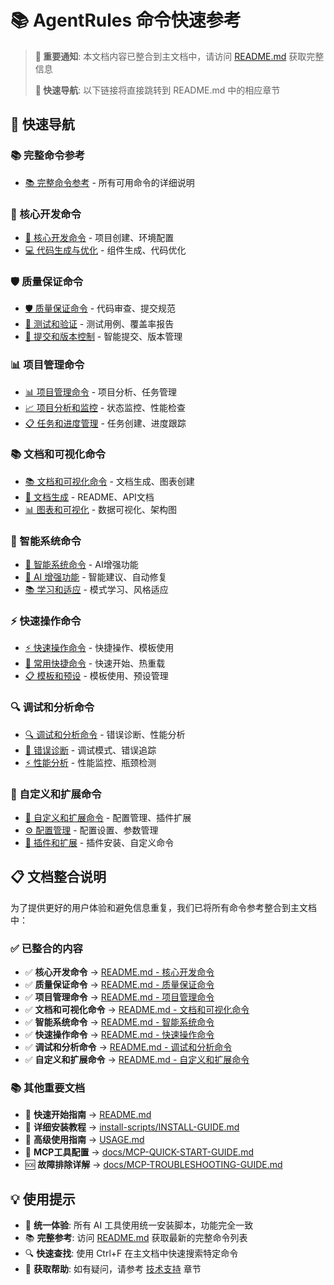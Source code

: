 # 📚 AgentRules 命令快速参考

> **📢 重要通知**: 本文档内容已整合到主文档中，请访问 [README.md](README.md) 获取完整信息
>
> **🎯 快速导航**: 以下链接将直接跳转到 README.md 中的相应章节

## 📖 快速导航

### 📚 完整命令参考
- [📚 完整命令参考](README.md#-完整命令参考) - 所有可用命令的详细说明

### 🔧 核心开发命令
- [🔧 核心开发命令](README.md#-核心开发命令) - 项目创建、环境配置
- [💻 代码生成与优化](README.md#-代码生成与优化) - 组件生成、代码优化

### 🛡️ 质量保证命令
- [🛡️ 质量保证命令](README.md#️-质量保证命令) - 代码审查、提交规范
- [🧪 测试和验证](README.md#-测试和验证) - 测试用例、覆盖率报告
- [📝 提交和版本控制](README.md#-提交和版本控制) - 智能提交、版本管理

### 📊 项目管理命令
- [📊 项目管理命令](README.md#-项目管理命令) - 项目分析、任务管理
- [📈 项目分析和监控](README.md#-项目分析和监控) - 状态监控、性能检查
- [📋 任务和进度管理](README.md#-任务和进度管理) - 任务创建、进度跟踪

### 📚 文档和可视化命令
- [📚 文档和可视化命令](README.md#-文档和可视化命令) - 文档生成、图表创建
- [📖 文档生成](README.md#-文档生成) - README、API文档
- [📊 图表和可视化](README.md#-图表和可视化) - 数据可视化、架构图

### 🧠 智能系统命令
- [🧠 智能系统命令](README.md#-智能系统命令) - AI增强功能
- [🤖 AI 增强功能](README.md#-ai-增强功能) - 智能建议、自动修复
- [📚 学习和适应](README.md#-学习和适应) - 模式学习、风格适应

### ⚡ 快速操作命令
- [⚡ 快速操作命令](README.md#-快速操作命令) - 快捷操作、模板使用
- [🚀 常用快捷命令](README.md#-常用快捷命令) - 快速开始、热重载
- [📋 模板和预设](README.md#-模板和预设) - 模板使用、预设管理

### 🔍 调试和分析命令
- [🔍 调试和分析命令](README.md#-调试和分析命令) - 错误诊断、性能分析
- [🐛 错误诊断](README.md#-错误诊断) - 调试模式、错误追踪
- [⚡ 性能分析](README.md#-性能分析) - 性能监控、瓶颈检测

### 🎨 自定义和扩展命令
- [🎨 自定义和扩展命令](README.md#-自定义和扩展命令) - 配置管理、插件扩展
- [⚙️ 配置管理](README.md#️-配置管理) - 配置设置、参数管理
- [🔌 插件和扩展](README.md#-插件和扩展) - 插件安装、自定义命令

## 📋 文档整合说明

为了提供更好的用户体验和避免信息重复，我们已将所有命令参考整合到主文档中：

### ✅ 已整合的内容
- ✅ **核心开发命令** → [README.md - 核心开发命令](README.md#-核心开发命令)
- ✅ **质量保证命令** → [README.md - 质量保证命令](README.md#️-质量保证命令)
- ✅ **项目管理命令** → [README.md - 项目管理命令](README.md#-项目管理命令)
- ✅ **文档和可视化命令** → [README.md - 文档和可视化命令](README.md#-文档和可视化命令)
- ✅ **智能系统命令** → [README.md - 智能系统命令](README.md#-智能系统命令)
- ✅ **快速操作命令** → [README.md - 快速操作命令](README.md#-快速操作命令)
- ✅ **调试和分析命令** → [README.md - 调试和分析命令](README.md#-调试和分析命令)
- ✅ **自定义和扩展命令** → [README.md - 自定义和扩展命令](README.md#-自定义和扩展命令)

### 📚 其他重要文档
- 📖 **快速开始指南** → [README.md](README.md)
- 📖 **详细安装教程** → [install-scripts/INSTALL-GUIDE.md](install-scripts/INSTALL-GUIDE.md)
- 🔧 **高级使用指南** → [USAGE.md](USAGE.md)
- 🔧 **MCP工具配置** → [docs/MCP-QUICK-START-GUIDE.md](docs/MCP-QUICK-START-GUIDE.md)
- 🆘 **故障排除详解** → [docs/MCP-TROUBLESHOOTING-GUIDE.md](docs/MCP-TROUBLESHOOTING-GUIDE.md)

## 💡 使用提示

- 🎯 **统一体验**: 所有 AI 工具使用统一安装脚本，功能完全一致
- 📚 **完整参考**: 访问 [README.md](README.md) 获取最新的完整命令列表
- 🔍 **快速查找**: 使用 Ctrl+F 在主文档中快速搜索特定命令
- 💬 **获取帮助**: 如有疑问，请参考 [技术支持](README.md#-技术支持) 章节